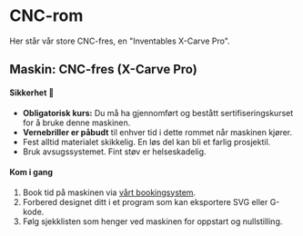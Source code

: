 # CNC-rom

Her står vår store CNC-fres, en "Inventables X-Carve Pro".



## Maskin: CNC-fres (X-Carve Pro)

#### Sikkerhet 🚨

-   **Obligatorisk kurs:** Du må ha gjennomført og bestått sertifiseringskurset for å bruke denne maskinen.
-   **Vernebriller er påbudt** til enhver tid i dette rommet når maskinen kjører.
-   Fest alltid materialet skikkelig. En løs del kan bli et farlig prosjektil.
-   Bruk avsugssystemet. Fint støv er helseskadelig.

#### Kom i gang

1.  Book tid på maskinen via [vårt bookingsystem](link/til/booking).
2.  Forbered designet ditt i et program som kan eksportere SVG eller G-kode.
3.  Følg sjekklisten som henger ved maskinen for oppstart og nullstilling.
